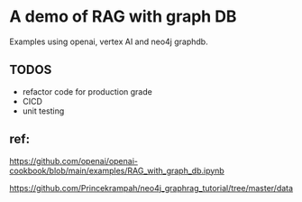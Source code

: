 # A demo of RAG with graph DB     

Examples using openai, vertex AI and neo4j graphdb. 

## TODOS
- refactor code for production grade
- CICD
- unit testing

## ref: 
https://github.com/openai/openai-cookbook/blob/main/examples/RAG_with_graph_db.ipynb

https://github.com/Princekrampah/neo4j_graphrag_tutorial/tree/master/data